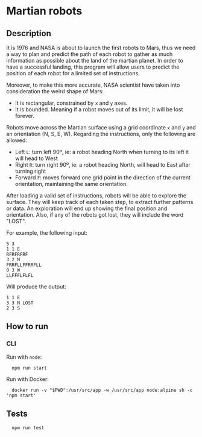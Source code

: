 # Martian robots

## Description
It is 1976 and NASA is about to launch the first robots to Mars, thus we need a way to plan and predict the path of each robot to gather as much information as possible about the land of the martian planet.
In order to have a successful landing, this program will allow users to predict the position of each robot for a limited set of instructions. 

Moreover, to make this more accurate, NASA scientist have taken into consideration the weird shape of Mars:
* It is rectangular, constrained by `x` and `y` axes.
* It is bounded. Meaning if a robot moves out of its limit, it will be lost forever.

Robots move across the Martian surface using a grid coordinate `x` and `y` and an orientation (N, S, E, W). Regarding the instructions, only the following are allowed:
* Left `L`: turn left 90º, ie: a robot heading North when turning to its left it will head to West
* Right `R`: turn right 90º, ie: a robot heading North, will head to East after turning right
* Forward `F`: moves forward one grid point in the direction of the current orientation, maintaining the same orientation.

After loading a valid set of instructions, robots will be able to explore the surface. They will keep track of each taken step, to extract further patterns or data. An exploration will end up showing the final position and orientation. Also, if any of the robots got lost, they will include the word "LOST".

For example, the following input:

```
5 3
1 1 E
RFRFRFRF
3 2 N
FRRFLLFFRRFLL
0 3 W
LLFFFLFLFL
```

Will produce the output:

```
1 1 E
3 3 N LOST
2 3 S
```

## How to run

### CLI

Run with `node`:

```
  npm run start
```

Run with Docker:

```
  docker run -v "$PWD":/usr/src/app -w /usr/src/app node:alpine sh -c 'npm start'
```

## Tests

```
  npm run test
```
